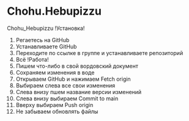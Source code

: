 # Chohu.Hebupizzu
Chohu_Hebupizzu
 !Установка!
1) Регаетесь на GitHub
2) Устанавливаете GitHub
3) Переходите по ссылке в группе и устанавливаете репозиторий
4) Всё
 !Работа!
1) Пишем что-либо в свой вордовский документ
2) Сохраняем изменения в воде
3) Открываем GitHub и нажимаем Fetch origin
4) Выбираем слева все свои изменения
5) Слева внизу пшем название версии изменений
6) Слева внизу выбираем Commit to main
7) Вверху выбираем Push origin
8) Не забываем обновлять файлы
